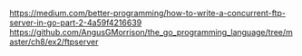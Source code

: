 

https://medium.com/better-programming/how-to-write-a-concurrent-ftp-server-in-go-part-2-4a59f4216639
https://github.com/AngusGMorrison/the_go_programming_language/tree/master/ch8/ex2/ftpserver
